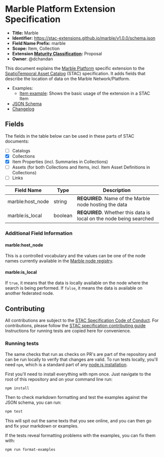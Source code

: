 # Marble Platform Extension Specification

- **Title:** Marble
- **Identifier:** <https://stac-extensions.github.io/marble/v1.0.0/schema.json>
- **Field Name Prefix:** marble
- **Scope:** Item, Collection
- **Extension [Maturity Classification](https://github.com/radiantearth/stac-spec/tree/master/extensions/README.md#extension-maturity):** Proposal
- **Owner**: @dchandan

This document explains the [Marble Platform](https://marbleclimate.com) specific extension to the 
[SpatioTemporal Asset Catalog](https://github.com/radiantearth/stac-spec) (STAC) specification. It adds fields 
that describe the location of data on the Marble Network/Platform.

- Examples:
  - [Item example](examples/item.json): Shows the basic usage of the extension in a STAC Item
- [JSON Schema](json-schema/schema.json)
- [Changelog](./CHANGELOG.md)

## Fields

The fields in the table below can be used in these parts of STAC documents:

- [ ] Catalogs
- [x] Collections
- [x] Item Properties (incl. Summaries in Collections)
- [ ] Assets (for both Collections and Items, incl. Item Asset Definitions in Collections)
- [ ] Links

| Field Name           | Type                      | Description                                  |
| -------------------- | ------------------------- | -------------------------------------------- |
| marble:host_node | string                    | **REQUIRED**. Name of the Marble node hosting the data |
| marble:is_local      | boolean | **REQUIRED**. Whether this data is local on the node being searched |

### Additional Field Information

#### marble:host_node

This is a controlled vocabulary and the values can be one of the node names currently available in the 
[Marble node registry](https://github.com/DACCS-Climate/Marble-node-registry).

#### marble:is_local

If `true`, it means that the data is locally available on the node where the search is being performed. If `false`, it means
the data is available on another federated node.

## Contributing

All contributions are subject to the
[STAC Specification Code of Conduct](https://github.com/radiantearth/stac-spec/blob/master/CODE_OF_CONDUCT.md).
For contributions, please follow the
[STAC specification contributing guide](https://github.com/radiantearth/stac-spec/blob/master/CONTRIBUTING.md) Instructions
for running tests are copied here for convenience.

### Running tests

The same checks that run as checks on PR's are part of the repository and can be run locally to verify that changes are valid. 
To run tests locally, you'll need `npm`, which is a standard part of any [node.js installation](https://nodejs.org/en/download/).

First you'll need to install everything with npm once. Just navigate to the root of this repository and on 
your command line run:
```bash
npm install
```

Then to check markdown formatting and test the examples against the JSON schema, you can run:
```bash
npm test
```

This will spit out the same texts that you see online, and you can then go and fix your markdown or examples.

If the tests reveal formatting problems with the examples, you can fix them with:
```bash
npm run format-examples
```
